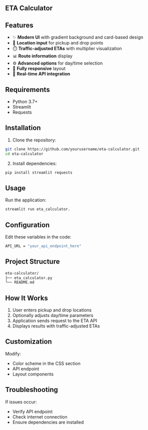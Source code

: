 ## ETA Calculator
## Features
- ✨ **Modern UI** with gradient background and card-based design
- 📍 **Location input** for pickup and drop points
- ⏱️ **Traffic-adjusted ETAs** with multiplier visualization
- 📊 **Route information** display
- ⚙️ **Advanced options** for day/time selection
- 📱 **Fully responsive** layout
- 🔄 **Real-time API integration**
## Requirements
- Python 3.7+
- Streamlit
- Requests
## Installation
1. Clone the repository:
```bash
git clone https://github.com/yourusername/eta-calculator.git
cd eta-calculator 
```
2. Install dependencies:
```bash 
pip install streamlit requests
```
## Usage
Run the application:
```bash
streamlit run eta_calculator.
```
## Configuration
Edit these variables in the code:
```bash
API_URL = "your_api_endpoint_here"
```
## Project Structure
```bash
eta-calculator/
├── eta_calculator.py
└── README.md
```
## How It Works
1. User enters pickup and drop locations
2. Optionally adjusts day/time parameters
3. Application sends request to the ETA API
4. Displays results with traffic-adjusted ETAs

## Customization
Modify:

- Color scheme in the CSS section
- API endpoint
- Layout components

## Troubleshooting
If issues occur:

- Verify API endpoint
- Check internet connection
- Ensure dependencies are installed
